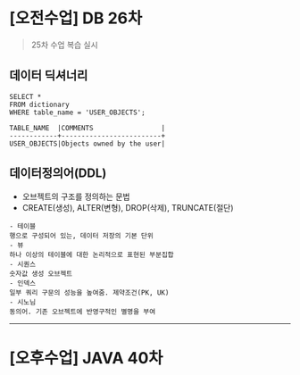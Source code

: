 # [오전수업] DB 26차

> 25차 수업 복습 실시

## 데이터 딕셔너리
```
SELECT *
FROM dictionary
WHERE table_name = 'USER_OBJECTS';

TABLE_NAME  |COMMENTS                 |
------------+-------------------------+
USER_OBJECTS|Objects owned by the user|
```

## 데이터정의어(DDL)
- 오브젝트의 구조를 정의하는 문법
- CREATE(생성), ALTER(변형), DROP(삭제), TRUNCATE(절단)
```
- 테이블
행으로 구성되어 있는, 데이터 저장의 기본 단위
- 뷰
하나 이상의 테이블에 대한 논리적으로 표현된 부분집합
- 시퀀스
숫자값 생성 오브젝트
- 인덱스
일부 쿼리 구문의 성능을 높여줌. 제약조건(PK, UK)
- 시노님
동의어. 기존 오브젝트에 반영구적인 별명을 부여
```


---

# [오후수업] JAVA 40차
